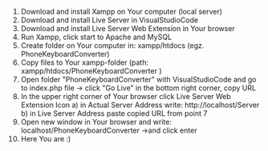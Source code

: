 1. Download and install Xampp on Your computer (local server)
2. Download and install Live Server in VisualStudioCode
3. Download and install Live Server Web Extension in Your browser
4. Run Xampp, click start to Apache and MySQL
5. Create folder on Your computer in: xampp/htdocs (egz. PhoneKeyboardConverter)
6. Copy files to Your xampp-folder (path:  xampp/htdocs/PhoneKeyboardConverter )
7. Open folder "PhoneKeyboardConverter" with VisualStudioCode and go to index.php file -> click "Go Live" in the bottom right corner, copy URL
8. In the upper right corner of Your browser click Live Server Web Extension Icon
  a) in Actual Server Address write:   http://localhost/Server
  b) in Live Server Address paste copied URL from point 7
9. Open new window in Your browser and write:   localhost/PhoneKeyboardConverter   ->and click enter
10. Here You are :)